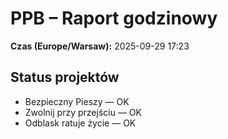 # PPB – Raport godzinowy
**Czas (Europe/Warsaw):** 2025-09-29 17:23

## Status projektów
- Bezpieczny Pieszy — OK
- Zwolnij przy przejściu — OK
- Odblask ratuje życie — OK

